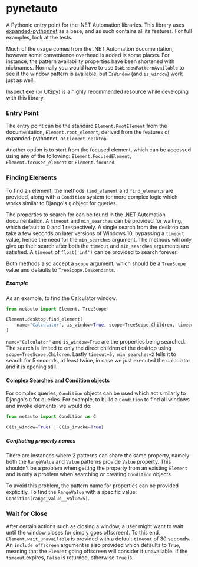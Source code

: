 # pynetauto
A Pythonic entry point for the .NET Automation libraries. This library uses [expanded-pythonnet](https://github.com/rheard/expanded-pythonnet) as a base,
    and as such contains all its features. For full examples, look at the tests.

Much of the usage comes from the .NET Automation documentation, however some convenience overhead is added is some places.
    For instance, the pattern availability properties have been shortened with nicknames. Normally you would have to
    use `IsWindowPatternAvailable` to see if the window pattern is available, but `IsWindow` (and `is_window`) work
    just as well.
    
Inspect.exe (or UISpy) is a highly recommended resource while developing with this library.


### Entry Point
The entry point can be the standard `Element.RootElement` from the documentation, `Element.root_element`, derived 
    from the features of expanded-pythonnet, or `Element.desktop`.
    
Another option is to start from the focused element, which can be accessed using any of the following: 
    `Element.FocusedElement`, `Element.focused_element` or `Element.focused`.


### Finding Elements
To find an element, the methods `find_element` and `find_elements` are provided, along with a `Condition` system 
    for more complex logic which works similar to Django's `Q` object for queries.
    
The properties to search for can be found in the .NET Automation documentation. A `timeout` and `min_searches` can
    be provided for waiting, which default to 0 and 1 respectively. A single search from the desktop can take a few
    seconds on later versions of Windows 10, bypassing a `timeout` value, hence the need for the `min_searches` argument.
    The methods will only give up their search after both the `timeout` and `min_searches` arguments are satisfied. A
    `timeout` of `float('inf')` can be provided to search forever.
    
Both methods also accept a `scope` argument, which should be a `TreeScope` value and defaults to `TreeScope.Descendants`.

##### Example
As an example, to find the Calculator window:
```python
from netauto import Element, TreeScope

Element.desktop.find_element(
    name="Calculator", is_window=True, scope=TreeScope.Children, timeout=5, min_searches=2,
)
```

`name="Calculator"` and `is_window=True` are the properties being searched. The search is limited to only the direct
    children of the desktop using `scope=TreeScope.Children`. Lastly `timeout=5, min_searches=2` tells it to search for
    5 seconds, at least twice, in case we just executed the calculator and it is opening still.

#### Complex Searches and Condition objects
For complex queries, `Condition` objects can be used which act similarly to Django's `Q` for queries. For example,
    to build a `Condition` to find all windows and invoke elements, we would do:

```python
from netauto import Condition as C

C(is_window=True) | C(is_invoke=True)
```

##### Conflicting property names
There are instances where 2 patterns can share the same property, namely both the `RangeValue` and `Value` patterns
    provide `Value` property. This shouldn't be a problem when getting the property from an existing `Element` and
    is only a problem when searching or creating `Condition` objects.

To avoid this problem, the pattern name for properties can be provided explicitly. To find the `RangeValue` with
    a specific value: `Condition(range_value__value=5)`.


### Wait for Close
After certain actions such as closing a window, a user might want to wait until the window closes 
    (or simply goes offscreen). To this end, `Element.wait_unavailable` is provided with a default `timeout` of 
    30 seconds. An `include_offscreen` argument is also provided which defaults to `True`, meaning that the `Element` 
    going offscreen will consider it unavailable. If the `timeout` expires, `False` is returned, otherwise `True` is.